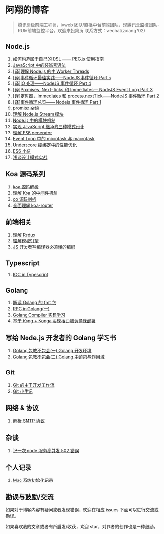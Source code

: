 # 阿翔的博客

> 腾讯高级前端工程师，ivweb 团队/直播中台前端团队，现腾讯云监控团队-RUM前端监控平台，欢迎来投简历
> 联系方式：wechat(zxiang702)

## Node.js

1. [如何构造属于自己的 DSL —— PEG.js 使用指南](https://github.com/zhangxiang958/Blog/issues/54)
2. [JavaScript 中的装饰器语法](https://github.com/zhangxiang958/Blog/issues/50)
3. [[译]理解 Node.js 的中 Worker Threads](https://github.com/zhangxiang958/Blog/issues/49)
4. [[译]事件循环最佳实践——NodeJS 事件循环 Part 5](https://github.com/zhangxiang958/Blog/issues/47)
5. [[译]IO 处理——NodeJS 事件循环 Part 4](https://github.com/zhangxiang958/Blog/issues/46)
6. [[译]Promises, Next-Ticks 和 Immediates— NodeJS Event Loop Part 3](https://github.com/zhangxiang958/Blog/issues/45)
7. [[译]定时器，Immediates 和 process.nextTick——NodeJS 事件循环 Part 2](https://github.com/zhangxiang958/Blog/issues/44)
8. [[译]事件循环总览—— Nodejs 事件循环 Part 1](https://github.com/zhangxiang958/Blog/issues/43)
9. [promise 杂谈](https://github.com/zhangxiang958/Blog/issues/42)
10. [理解 Node.js Stream 模块](https://github.com/zhangxiang958/Blog/issues/41)
11. [Node.js 中的模块机制](https://github.com/zhangxiang958/Blog/issues/40)
12. [实现 JavaScript 继承的三种模式设计](https://github.com/zhangxiang958/Blog/issues/37)
13. [理解 ES6 generator](https://github.com/zhangxiang958/Blog/issues/32)
14. [Event Loop 中的 microtask 与 macrotask](https://github.com/zhangxiang958/Blog/issues/31)
15. [Underscore 硬绑定中的性能优化](https://github.com/zhangxiang958/Blog/issues/28)
16. [ES6 小结](https://github.com/zhangxiang958/Blog/issues/26)
17. [浅谈设计模式实战](https://github.com/zhangxiang958/Blog/issues/27)

## Koa 源码系列

1. [koa 源码解析](https://github.com/zhangxiang958/Blog/issues/35)
2. [理解 Koa 的中间件机制](https://github.com/zhangxiang958/Blog/issues/34)
3. [co 源码剖析](https://github.com/zhangxiang958/Blog/issues/33)
4. [全面理解 koa-router](https://github.com/zhangxiang958/Blog/issues/38)

## 前端相关
1. [理解 Redux](https://github.com/zhangxiang958/Blog/issues/48)
2. [理解模板引擎](https://github.com/zhangxiang958/Blog/issues/39)
3. [JS 开发者写编译器必须懂的编码](https://github.com/zhangxiang958/Blog/issues/61)

## Typescript

1. [IOC in Typescript](https://github.com/zhangxiang958/Blog/issues/51)

## Golang

1. [解读 Golang 的 fmt 包](https://github.com/zhangxiang958/Blog/issues/53)
2. [RPC in Golang(一)](https://github.com/zhangxiang958/Blog/issues/55)
3. [Golang Compiler 实现学习](https://github.com/zhangxiang958/Blog/issues/59)
4. [基于 Kong + Konga 实现接口服务蓝绿部署](https://github.com/zhangxiang958/Blog/issues/62)

## 写给 Node.js 开发者的 Golang 学习书

1. [Golang 包教不包会(一) Golang 开发环境](https://github.com/zhangxiang958/Blog/issues/57)
2. [Golang 包教不包会(二) Golang 中的包与作用域](https://github.com/zhangxiang958/Blog/issues/58)

## Git

1. [Git 的主干开发工作流](https://github.com/zhangxiang958/Blog/issues/52)
2. [Git 小手记](https://github.com/zhangxiang958/Blog/issues/30)

## 网络 & 协议
1. [解析 SMTP 协议](https://github.com/zhangxiang958/Blog/issues/36)

## 杂谈
1. [记一次 node 服务高并发 502 错误](https://github.com/zhangxiang958/Blog/issues/29)

## 个人记录
1. [Mac 系统初始化记录](https://github.com/zhangxiang958/Blog/issues/60)

## 勘误与鼓励/交流

如果对于博客内容有疑问或者发现错误，欢迎在相应 issues 下面可以进行交流或勘误。

如果喜欢我的文章或者有所启发/收获，欢迎 star，对作者的创作也是一种鼓励。
